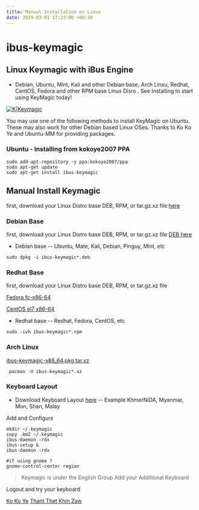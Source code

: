 ```yaml
---
title: Manual Installation on Linux
date: 2019-03-01 17:23:00 +06:30
---
```

# ibus-keymagic 
## Linux Keymagic with iBus Engine 
- Debian, Ubuntu, Mint, Kali and other Debian base, Arch Linxu, Redhat, CentOS, Fedora and other RPM base Linux Disro . See Installing to start using KeyMagic today!

[![K|Keymagic](https://keymagic.net/wp-content/uploads/2016/02/cropped-687474703a2f2f73697465732e676f6f676c652e636f6d2f736974652f7468616e74746865746b7a2f6b65792e706e67-1-32x32.png)](https://keymagic.net/)

You may use one of the following methods to install KeyMagic on Ubuntu. These may also work for other Debian based Linux OSes. Thanks to Ko Ko Ye and Ubuntu-MM for providing packages.

### Ubuntu - Installing from kokoye2007 PPA
```
sudo add-apt-repository -y ppa:kokoye2007/ppa
sudo apt-get update
sudo apt-get install ibus-keymagic
```
## Manual Install Keymagic 

first, download your Linux Distro base DEB, RPM, or tar.gz.xz file [here](https://sourceforge.net/projects/ubuntumm/files/ibus-keymagic/)

### Debian Base

first, download your Linux Distro base DEB, RPM, or tar.gz.xz file [DEB here](https://sourceforge.net/projects/ubuntumm/files/ibus-keymagic/DEBIAN_Ubuntu_Mint_Pinguy_Kali_Deb/)

- Debian base
 -- Ubuntu, Mate, Kali, Debian, Pinguy, Mint, etc

```
sudo dpkg -i ibus-keymagic*.deb

```


### Redhat Base

first, download your Linux Distro base DEB, RPM, or tar.gz.xz file 

[Fedora fc-x86-64](https://sourceforge.net/projects/ubuntumm/files/ibus-keymagic/Redhat_Fedora_CentOS_RPM/Fedora/)

[CentOS el7 x86-64](https://sourceforge.net/projects/ubuntumm/files/ibus-keymagic/Redhat_Fedora_CentOS_RPM/CentOS/)

- Redhat base
-- Redhat, Fedora, CentOS, etc

```
sudo -ivh ibus-keymagic*.rpm

```

### Arch Linux

[ibus-keymagic-x86_64.pkg.tar.xz](https://sourceforge.net/projects/ubuntumm/files/ibus-keymagic/ARCH_Linux/ibus-keymagic-x86_64.pkg.tar.xz/download)

```
 pacman -U ibus-keymagic*.xz

```

### Keyboard Layout 

- Download Keyboard Layout [here](https://github.com/thantthet/keymagic-keyboards)
-- Example KhmerNiDA, Myanmar, Mon, Shan, Malay 

Add and Configure

```
mkdir ~/.keymagic
copy .km2 ~/.keymagic
ibus-daemon -rdx
ibus-setup &
ibus-daemon -rdx
```

```
#if using gnome ?
gnome-control-center region
```
> Keymagic is under the English Group
> Add your Additional Keyboard

Logout and try your keyboard

[Ko Ko Ye](https://ubuntu-mm.net)
[Thant Thet Khin Zaw](https://keymagic.net)
